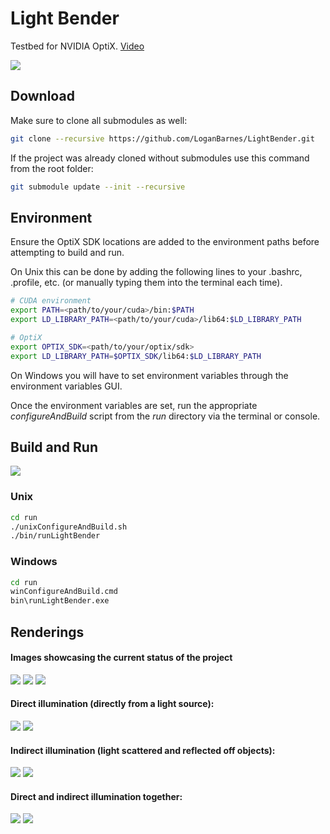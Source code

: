 
Light Bender
============

Testbed for NVIDIA OptiX. [Video](https://vimeo.com/200926842)

![](renderings/cornell/pinkCentered.png)


Download
--------
Make sure to clone all submodules as well:

```bash
git clone --recursive https://github.com/LoganBarnes/LightBender.git
```

If the project was already cloned without submodules use this command from the root folder:

```bash
git submodule update --init --recursive
```


Environment
-----------

Ensure the OptiX SDK locations are added to the environment paths before attempting to build and run.

On Unix this can be done by adding the following lines to your .bashrc, .profile, etc. (or manually typing them into the terminal each time).

```bash
# CUDA environment
export PATH=<path/to/your/cuda>/bin:$PATH
export LD_LIBRARY_PATH=<path/to/your/cuda>/lib64:$LD_LIBRARY_PATH

# OptiX
export OPTIX_SDK=<path/to/your/optix/sdk>
export LD_LIBRARY_PATH=$OPTIX_SDK/lib64:$LD_LIBRARY_PATH
```

On Windows you will have to set environment variables through the environment variables GUI.

Once the environment variables are set, run the appropriate *configureAndBuild* script from the *run* directory via the terminal or console.

Build and Run
-------------

![](renderings/lightBender.gif)


### Unix

```bash
cd run
./unixConfigureAndBuild.sh
./bin/runLightBender
```


### Windows

```bash
cd run
winConfigureAndBuild.cmd
bin\runLightBender.exe
```



Renderings
----------

#### Images showcasing the current status of the project

![](renderings/cornell/pink.png)
![](renderings/tie/tieModel.png)
![](renderings/cornell/greenWall.png)

#### Direct illumination (directly from a light source):
![](renderings/tie/tie_direct.png)
![](renderings/cornell/directOnly.png)

#### Indirect illumination (light scattered and reflected off objects):
![](renderings/tie/tie_indirect.png)
![](renderings/cornell/indirectOnly.png)

#### Direct and indirect illumination together:
![](renderings/tie/tie_both.png)
![](renderings/cornell/both.png)


